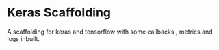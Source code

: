 # Keras Scaffolding

 A scaffolding for keras and tensorflow with some callbacks , metrics and logs inbuilt.